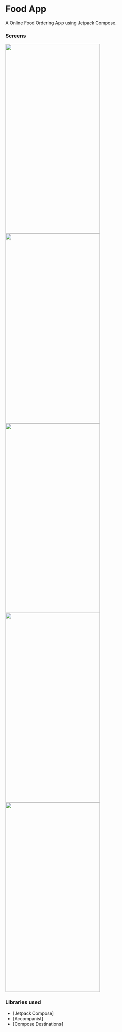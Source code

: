 # Food App

A Online Food Ordering App using Jetpack Compose.

### Screens

<img src='https://github.com/user-attachments/assets/d758d22d-67d9-4441-820d-8d3d857f20ff' width='300' height='600' />
<img src='https://github.com/user-attachments/assets/7ab590f9-3c58-4e80-a105-3edc5bd22764' width='300' height='600' />

<img src='https://github.com/user-attachments/assets/676b04bb-9e15-4a2d-8419-b8352f202ee1' width='300' height='600' />

<img src='https://github.com/user-attachments/assets/c237049c-c665-4e6b-a7c5-60a42aff4ceb' width='300' height='600' />
<img src='https://github.com/user-attachments/assets/f57b1981-78f7-4052-84de-5f96e0b11109' width='300' height='600' />

### Libraries used

* [Jetpack Compose]
* [Accompanist]
* [Compose Destinations]
